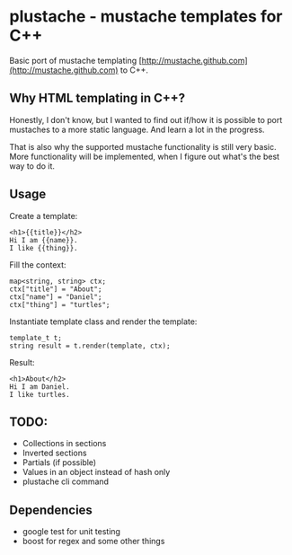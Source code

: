 # plustache - mustache templates for C++
Basic port of mustache templating
[http://mustache.github.com](http://mustache.github.com) to C++.

## Why HTML templating in C++?
Honestly, I don't know, but I wanted to find out if/how it is
possible to port mustaches to a more static language.
And learn a lot in the progress.

That is also why the supported mustache functionality is still
very basic. More functionality
will be implemented, when I figure out what's the best way to do it.

## Usage
Create a template:

    <h1>{{title}}</h2>
    Hi I am {{name}}.
    I like {{thing}}.

Fill the context:

    map<string, string> ctx;
    ctx["title"] = "About";
    ctx["name"] = "Daniel";
    ctx["thing"] = "turtles";

Instantiate template class and render the template:

    template_t t;
    string result = t.render(template, ctx);

Result:

    <h1>About</h2>
    Hi I am Daniel.
    I like turtles.

## TODO:
* Collections in sections
* Inverted sections
* Partials (if possible)
* Values in an object instead of hash only
* plustache cli command

## Dependencies
* google test for unit testing
* boost for regex and some other things
